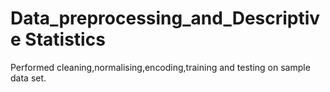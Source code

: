 # Data_preprocessing_and_Descriptive Statistics
 Performed cleaning,normalising,encoding,training and testing on sample data set.
